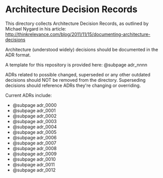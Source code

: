 # Architecture Decision Records

This directory collects Architecture Decision Records, as outlined by Michael Nygard in his article: http://thinkrelevance.com/blog/2011/11/15/documenting-architecture-decisions

Architecture (understood widely) decisions should be documented in the ADR format.

A template for this repository is provided here: @subpage adr_nnnn

ADRs related to possible changed, superseded or any other outdated decisions should NOT be removed from the directory.
Superseding decisions should reference ADRs they're changing or overriding.

Current ADRs include:

* @subpage adr_0000
* @subpage adr_0001
* @subpage adr_0002
* @subpage adr_0003
* @subpage adr_0004
* @subpage adr_0005
* @subpage adr_0006
* @subpage adr_0007
* @subpage adr_0008
* @subpage adr_0009
* @subpage adr_0010
* @subpage adr_0011
* @subpage adr_0012
